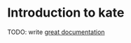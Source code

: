 # Introduction to kate

TODO: write [great documentation](http://jacobian.org/writing/great-documentation/what-to-write/)
